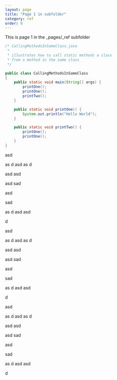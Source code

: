 ```yaml
---
layout: page
title: "Page 1 in subfolder"
category: ref
order: 0
---
```


This is page 1 in the _pages/_ref subfolder

```java
/* CallingMethodsInSameClass.java
 *
 * illustrates how to call static methods a class
 * from a method in the same class
 */

public class CallingMethodsInSameClass
{
	public static void main(String[] args) {
		printOne();
		printOne();
		printTwo();
	}

	public static void printOne() {
		System.out.println("Hello World");
	}

	public static void printTwo() {
		printOne();
		printOne();
	}
}
```



asd

as
d
asd
as
d


asd
asd



asd
sad


asd

sad


as
d
asd
asd

d


asd

as
d
asd
as
d


asd
asd



asd
sad


asd

sad


as
d
asd
asd

d


asd

as
d
asd
as
d


asd
asd



asd
sad


asd

sad


as
d
asd
asd

d